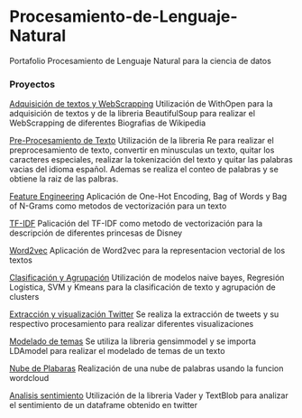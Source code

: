 # Procesamiento-de-Lenguaje-Natural
Portafolio Procesamiento de Lenguaje Natural para la ciencia de datos


### Proyectos

[Adquisición de textos y WebScrapping](https://github.com/CamiloRojas01/Procesamiento_de_Lenguaje_Natural/blob/main/Adquisicion%20de%20textos%20y%20web%20Scrapping.ipynb)
Utilización de WithOpen para la adquisición de textos y de la libreria BeautifulSoup para realizar el WebScrapping de diferentes Biografias de Wikipedia

[Pre-Procesamiento de Texto](https://github.com/CamiloRojas01/Procesamiento_de_Lenguaje_Natural/blob/main/Pre_procesamiento%20de%20textos.ipynb)
Utilización de la libreria Re para realizar el preprocesamiento de texto, convertir en minusculas un texto, quitar los caracteres especiales, realizar la tokenización del texto y quitar las palabras vacias del idioma español. Ademas se realiza el conteo de palabras y se obtiene la raiz de las palbras.

[Feature Engineering](https://github.com/CamiloRojas01/Procesamiento_de_Lenguaje_Natural/blob/main/Feature%20engineering.ipynb)
Aplicación de One-Hot Encoding, Bag of Words y Bag of N-Grams como metodos de vectorización para un texto

[TF-IDF](https://github.com/CamiloRojas01/Procesamiento_de_Lenguaje_Natural/blob/main/Aplicacion%20TF-IDF.ipynb)
Palicación del TF-IDF como metodo de vectorización para la descripción de diferentes princesas de Disney

[Word2vec](https://github.com/CamiloRojas01/Procesamiento_de_Lenguaje_Natural/blob/main/Aplicacion%20Word2Vec.ipynb)
Aplicación de Word2vec para la representacion vectorial de los textos


[Clasificación y Agrupación](https://github.com/CamiloRojas01/Procesamiento_de_Lenguaje_Natural/blob/main/Calsificacion%20y%20agrupacion%20-%20Kmeans.ipynb)
Utilización de modelos naive bayes, Regresión Logistica, SVM y Kmeans para la clasificación de texto y agrupación de clusters


[Extracción y visualización Twitter](https://github.com/CamiloRojas01/Procesamiento_de_Lenguaje_Natural/blob/main/Extraccion%20y%20visualizacion%20Twitter.ipynb)
Se realiza la extracción de tweets y su respectivo procesamiento para realizar diferentes visualizaciones


[Modelado de temas](https://github.com/CamiloRojas01/Procesamiento_de_Lenguaje_Natural/blob/main/Modelado%20de%20temas.ipynb)
Se utiliza la libreria gensimmodel y se importa LDAmodel para realizar el modelado de temas de un texto

[Nube de Plabaras](https://github.com/CamiloRojas01/Procesamiento_de_Lenguaje_Natural/blob/main/Nube%20de%20palabras.ipynb)
Realización de una nube de palabras usando la funcion wordcloud

[Analisis sentimiento](https://github.com/CamiloRojas01/Procesamiento_de_Lenguaje_Natural/blob/main/Analisis%20Sentiemiento%20twitter.ipynb)
Utilización de la libreria Vader y TextBlob para analizar el sentimiento de un dataframe obtenido en twitter

